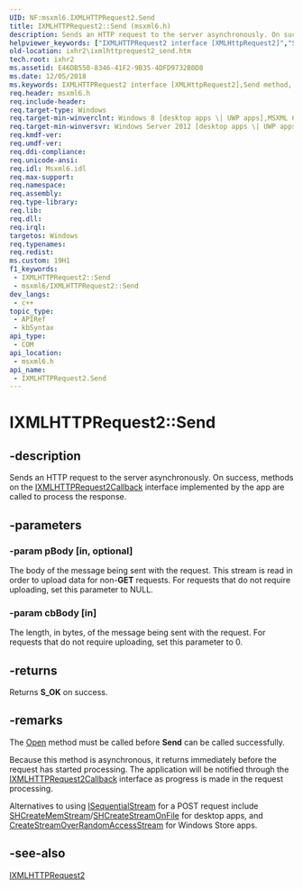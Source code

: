```yaml
---
UID: NF:msxml6.IXMLHTTPRequest2.Send
title: IXMLHTTPRequest2::Send (msxml6.h)
description: Sends an HTTP request to the server asynchronously. On success, methods on the IXMLHTTPRequest2Callback interface implemented by the app are called to process the response.
helpviewer_keywords: ["IXMLHTTPRequest2 interface [XMLHttpRequest2]","Send method","IXMLHTTPRequest2.Send","IXMLHTTPRequest2::Send","Send","Send method [XMLHttpRequest2]","Send method [XMLHttpRequest2]","IXMLHTTPRequest2 interface","ixhr2.ixmlhttprequest2_send","msxml6/IXMLHTTPRequest2::Send"]
old-location: ixhr2\ixmlhttprequest2_send.htm
tech.root: ixhr2
ms.assetid: E46DB550-8346-41F2-9B35-4DFD9732B0D8
ms.date: 12/05/2018
ms.keywords: IXMLHTTPRequest2 interface [XMLHttpRequest2],Send method, IXMLHTTPRequest2.Send, IXMLHTTPRequest2::Send, Send, Send method [XMLHttpRequest2], Send method [XMLHttpRequest2],IXMLHTTPRequest2 interface, ixhr2.ixmlhttprequest2_send, msxml6/IXMLHTTPRequest2::Send
req.header: msxml6.h
req.include-header: 
req.target-type: Windows
req.target-min-winverclnt: Windows 8 [desktop apps \| UWP apps],MSXML 6.0 and later
req.target-min-winversvr: Windows Server 2012 [desktop apps \| UWP apps]
req.kmdf-ver: 
req.umdf-ver: 
req.ddi-compliance: 
req.unicode-ansi: 
req.idl: Msxml6.idl
req.max-support: 
req.namespace: 
req.assembly: 
req.type-library: 
req.lib: 
req.dll: 
req.irql: 
targetos: Windows
req.typenames: 
req.redist: 
ms.custom: 19H1
f1_keywords:
 - IXMLHTTPRequest2::Send
 - msxml6/IXMLHTTPRequest2::Send
dev_langs:
 - c++
topic_type:
 - APIRef
 - kbSyntax
api_type:
 - COM
api_location:
 - msxml6.h
api_name:
 - IXMLHTTPRequest2.Send
---
```


# IXMLHTTPRequest2::Send


## -description

Sends an HTTP request to the server asynchronously. On success, methods on the <a href="/previous-versions/windows/desktop/api/msxml6/nn-msxml6-ixmlhttprequest2callback">IXMLHTTPRequest2Callback</a> interface implemented by the app are called to process the response.

## -parameters

### -param pBody [in, optional]

The body of the message being sent with the request. This stream is read in order to upload data for non-<b>GET</b> requests. For requests that do not require uploading, set this parameter to NULL.

### -param cbBody [in]

The length, in bytes, of the message being sent with the request. For requests that do not require uploading, set this parameter to 0.

## -returns

Returns <b>S_OK</b> on success.

## -remarks

The <a href="/previous-versions/windows/desktop/api/msxml6/nf-msxml6-ixmlhttprequest2-open">Open</a> method must be called before <b>Send</b> can be called successfully.

Because this method is asynchronous, it returns immediately before the request has started processing.  The application will be notified through the <a href="/previous-versions/windows/desktop/api/msxml6/nn-msxml6-ixmlhttprequest2callback">IXMLHTTPRequest2Callback</a> interface as progress is made in the request processing.

Alternatives to using <a href="/windows/desktop/api/objidl/nn-objidl-isequentialstream">ISequentialStream</a>  for a POST request include <a href="/windows/desktop/api/shlwapi/nf-shlwapi-shcreatememstream">SHCreateMemStream</a>/<a href="/windows/desktop/api/shlwapi/nf-shlwapi-shcreatestreamonfilea">SHCreateStreamOnFile</a> for desktop apps, and <a href="/windows/desktop/api/shcore/nf-shcore-createstreamoverrandomaccessstream">CreateStreamOverRandomAccessStream</a> for Windows Store apps.

## -see-also

<a href="/previous-versions/windows/desktop/api/msxml6/nn-msxml6-ixmlhttprequest2">IXMLHTTPRequest2</a>